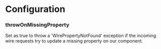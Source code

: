 # Configuration

### throwOnMissingProperty

Set as true to throw a 'WirePropertyNotFound' exception if the incoming wire requests try to update a missing property on our component.

